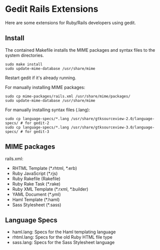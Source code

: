 # Gedit Rails Extensions

Here are some extensions for Ruby/Rails developers using gedit.


## Install

The contained Makefile installs the MIME packages and syntax files to the system directories.

    sudo make install
    sudo update-mime-database /usr/share/mime

Restart gedit if it's already running.

For manually installing MIME packages:

    sudo cp mime-packages/rails.xml /usr/share/mime/packages/
    sudo update-mime-database /usr/share/mime
 
For manually installing syntax files (.lang):

    sudo cp language-specs/*.lang /usr/share/gtksourceview-2.0/language-specs/ # for gedit-2
    sudo cp language-specs/*.lang /usr/share/gtksourceview-3.0/language-specs/ # for gedit-3


## MIME packages

rails.xml:

- RHTML Template (*.rhtml, *.erb)
- Ruby JavaScript (*.rjs)
- Ruby Rakefile (Rakefile)
- Ruby Rake Task (*.rake)
- Ruby XML Template (*.rxml, *.builder)
- YAML Document (*.yml)
- Haml Template (*.haml)
- Sass Stylesheet (*.sass)


## Language Specs

- haml.lang: Specs for the Haml templating language
- rhtml.lang: Specs for the old Ruby HTML file type
- sass.lang: Specs for the Sass Stylesheet language 
